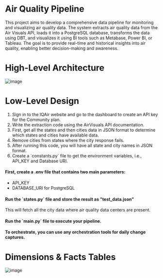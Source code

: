 # Air Quality Pipeline

This project aims to develop a comprehensive data pipeline for monitoring and visualizing air quality data. The system extracts air quality data from the Air Visuals API, loads it into a PostgreSQL database, transforms the data using DBT, and visualizes it using BI tools such as Metabase, Power BI, or Tableau. The goal is to provide real-time and historical insights into air quality, enabling better decision-making and awareness.

# High-Level Architecture
![image](https://github.com/user-attachments/assets/dfe790e7-bed3-491c-a136-233961505321)

# Low-Level Design
<ol>
<li>Sign in to the IQAir website and go to the dashboard to create an API key for the Community plan.</li>
<li>Write the extraction code using the AirVisuals API documentation.</li>
<li>First, get all the states and then cities data in JSON format to determine which states and cities have available data.</li>
<li>Remove cities from states where the city response fails.</li>
<li>After running this code, you will have all state and city names in JSON format.</li>
<li>Create a `constants.py` file to get the environment variables, i.e., API_KEY and Database URI.</li>
</ol>

<h4>First, create a .env file that contains two main parameters:</h4>
<ul>
    <li>API_KEY</li>
    <li>DATABASE_URI for PostgreSQL</li>
</ul>

<h4>Run the `states.py` file and store the result as "test_data.json"</h4>
This will fetch all the city data where air quality data centers are present.

<h4>Run the `main.py` file to execute your pipeline.</h4>

<h4>To orchestrate, you can use any orchestration tools for daily change captures.</h4>

# Dimensions & Facts Tables
![image](https://github.com/user-attachments/assets/9ca7fdfd-941e-4d3e-924f-6c793ab40132)
